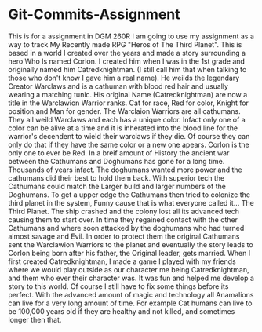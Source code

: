 # Git-Commits-Assignment
This is for a assignment in DGM 260R
I am going to use my assignment as a way to track My Recently made RPG "Heros of The Third Planet".
This is based in a world I created over the years and made a story surrounding a hero Who Is named Corlon. 
I created him when I was in the 1st grade and originally named him Catredknightman. (I still call him that when talking to those who don't know I gave him a real name).
He weilds the legendary Creator Warclaws and is a cathuman with blood red hair and usually wearing a matching tunic.
His original Name (Catredknightman) are now a title in the Warclawion Warrior ranks. Cat for race, Red for color, Knight for position,and Man for gender.
The Warclaion Warriors are all cathumans. They all weild Warclaws and each has a unique color. Infact only one of a color can be alive at a time and it is inherated into the blood line for the warrior's decendent to wield their warclaws if they die. Of course they can only do that if they have the same color or a new one apears. Corlon is the only one to ever be Red.
In a breif amount of History the ancient war between the Cathumans and Doghumans has gone for a long time. Thousands of years infact.
The doghumans wanted more power and the cathumans did their best to hold them back. With superior tech the Cathumans could match the Larger build and larger numbers of the Doghumans.
To get a upper edge the Cathumans then tried to colonize the third planet in the system, Funny cause that is what everyone called it... The Third Planet. The ship crashed and the colony lost all its advanced tech causing them to start over. In time they regained contact with the other Cathumans and where soon attacked by the doghumans who had turned almost savage and Evil. In order to protect them the original Cathumans sent the Warclawion Warriors to the planet and eventually the story leads to Corlon being born after his father, the Original leader, gets married.
When I first created Catredknightman, I made a game I played with my friends where we would play outside as our character me being Catredknightman, and them who ever their character was. It was fun and helped me develop a story to this world. Of course I still have to fix some things before its perfect.
With the advanced amount of magic and technology all Anamalions can live for a very long amount of time. For example Cat humans can live to be 100,000 years old if they are healthy and not killed, and sometimes longer then that.

